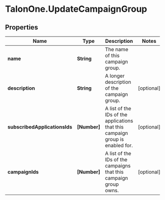 # TalonOne.UpdateCampaignGroup

## Properties

Name | Type | Description | Notes
------------ | ------------- | ------------- | -------------
**name** | **String** | The name of this campaign group. | 
**description** | **String** | A longer description of the campaign group. | [optional] 
**subscribedApplicationsIds** | **[Number]** | A list of the IDs of the applications that this campaign group is enabled for. | [optional] 
**campaignIds** | **[Number]** | A list of the IDs of the campaigns that this campaign group owns. | [optional] 


